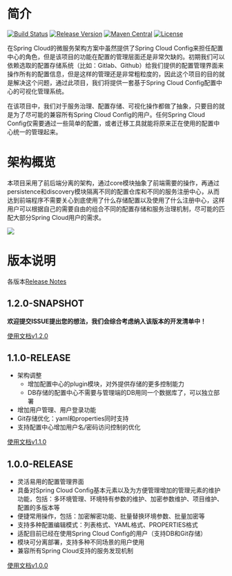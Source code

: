 
# 简介

[![Build Status](https://travis-ci.org/dyc87112/spring-cloud-config-admin.svg?branch=1.2.x)](https://travis-ci.org/dyc87112/spring-cloud-config-admin)
[![Release Version](https://img.shields.io/github/release/dyc87112/spring-cloud-config-admin.svg)](https://github.com/dyc87112/spring-cloud-config-admin/releases)
[![Maven Central](https://img.shields.io/maven-central/v/com.didispace/spring-cloud-config-admin.svg)](https://mvnrepository.com/artifact/com.didispace/spring-cloud-config-admin)
[![License](https://img.shields.io/badge/License-Apache%202.0-blue.svg)](https://opensource.org/licenses/Apache-2.0)

在Spring Cloud的微服务架构方案中虽然提供了Spring Cloud Config来担任配置中心的角色，但是该项目的功能在配置的管理层面还是非常欠缺的。初期我们可以依赖选取的配置存储系统（比如：Gitlab、Github）给我们提供的配置管理界面来操作所有的配置信息，但是这样的管理还是非常粗粒度的，因此这个项目的目的就是解决这个问题，通过此项目，我们将提供一套基于Spring Cloud Config配置中心的可视化管理系统。

在该项目中，我们对于服务治理、配置存储、可视化操作都做了抽象，只要目的就是为了尽可能的兼容所有Spring Cloud Config的用户。任何Spring Cloud Config仅需要通过一些简单的配置，或者迁移工具就能将原来正在使用的配置中心统一的管理起来。

# 架构概览

本项目采用了前后端分离的架构，通过core模块抽象了前端需要的操作，再通过persistence和discovery模块隔离不同的配置仓库和不同的服务注册中心，从而达到前端程序不需要关心到底使用了什么存储配置以及使用了什么注册中心，这样用户可以根据自己的需要自由的组合不同的配置存储和服务治理机制，尽可能的匹配大部分Spring Cloud用户的需求。

![](https://github.com/dyc87112/spring-cloud-config-admin-doc/raw/master/statics/images/scca-arch-v1.1.x.png)

# 版本说明

各版本[Release Notes](https://dyc87112.github.io/spring-cloud-config-admin/release_notes.html)

## 1.2.0-SNAPSHOT

**欢迎提交ISSUE提出您的想法，我们会综合考虑纳入该版本的开发清单中！**

[使用文档v1.2.0](https://dyc87112.github.io/spring-cloud-config-admin-doc/1.2.0)

## 1.1.0-RELEASE

- 架构调整
  - 增加配置中心的plugin模块，对外提供存储的更多控制能力
  - DB存储的配置中心不需要与管理端的DB用同一个数据库了，可以独立部署
- 增加用户管理、用户登录功能
- Git存储优化：yaml和properties同时支持
- 支持配置中心增加用户名/密码访问控制的优化

[使用文档v1.1.0](https://dyc87112.github.io/spring-cloud-config-admin-doc/1.1.0)

## 1.0.0-RELEASE

- 灵活易用的配置管理界面
- 具备对Spring Cloud Config基本元素以及为方便管理增加的管理元素的维护功能，包括：多环境管理、环境特有参数的维护、加密参数维护、项目维护、配置的多版本等
- 便捷常用操作，包括：加密解密功能、批量替换环境参数、批量加密等
- 支持多种配置编辑模式：列表格式、YAML格式、PROPERTIES格式
- 适配目前已经在使用Spring Cloud Config的用户（支持DB和Git存储）
- 模块可分离部署，支持多种不同场景的用户使用
- 兼容所有Spring Cloud支持的服务发现机制

[使用文档v1.0.0](https://dyc87112.github.io/spring-cloud-config-admin-doc/1.0.0)